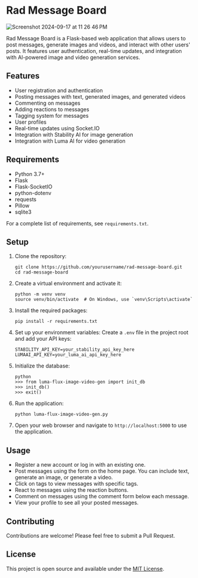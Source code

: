 # Rad Message Board
![Screenshot 2024-09-17 at 11 26 46 PM](https://github.com/user-attachments/assets/b4f40eb8-26bf-4506-bc11-162a51d98e67)

Rad Message Board is a Flask-based web application that allows users to post messages, generate images and videos, and interact with other users' posts. It features user authentication, real-time updates, and integration with AI-powered image and video generation services.

## Features

- User registration and authentication
- Posting messages with text, generated images, and generated videos
- Commenting on messages
- Adding reactions to messages
- Tagging system for messages
- User profiles
- Real-time updates using Socket.IO
- Integration with Stability AI for image generation
- Integration with Luma AI for video generation

## Requirements

- Python 3.7+
- Flask
- Flask-SocketIO
- python-dotenv
- requests
- Pillow
- sqlite3

For a complete list of requirements, see `requirements.txt`.

## Setup

1. Clone the repository:
   ```
   git clone https://github.com/yourusername/rad-message-board.git
   cd rad-message-board
   ```

2. Create a virtual environment and activate it:
   ```
   python -m venv venv
   source venv/bin/activate  # On Windows, use `venv\Scripts\activate`
   ```

3. Install the required packages:
   ```
   pip install -r requirements.txt
   ```

4. Set up your environment variables:
   Create a `.env` file in the project root and add your API keys:
   ```
   STABILITY_API_KEY=your_stability_api_key_here
   LUMAAI_API_KEY=your_luma_ai_api_key_here
   ```

5. Initialize the database:
   ```
   python
   >>> from luma-flux-image-video-gen import init_db
   >>> init_db()
   >>> exit()
   ```

6. Run the application:
   ```
   python luma-flux-image-video-gen.py
   ```

7. Open your web browser and navigate to `http://localhost:5000` to use the application.

## Usage

- Register a new account or log in with an existing one.
- Post messages using the form on the home page. You can include text, generate an image, or generate a video.
- Click on tags to view messages with specific tags.
- React to messages using the reaction buttons.
- Comment on messages using the comment form below each message.
- View your profile to see all your posted messages.

## Contributing

Contributions are welcome! Please feel free to submit a Pull Request.

## License

This project is open source and available under the [MIT License](LICENSE).
